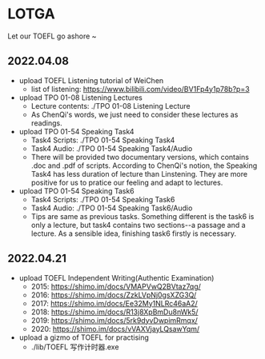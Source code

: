 # LOTGA
Let our TOEFL go ashore ~


## 2022.04.08
* upload TOEFL Listening tutorial of WeiChen
  * list of listening: https://www.bilibili.com/video/BV1Fp4y1p78b?p=3
* upload TPO 01-08 Listening Lectures
  * Lecture contents: ./TPO 01-08 Listening Lecture
  * As ChenQi's words, we just need to consider these lectures as readings.
* upload TPO 01-54 Speaking Task4
  * Task4 Scripts: ./TPO 01-54 Speaking Task4 
  * Task4 Audio: ./TPO 01-54 Speaking Task4/Audio
  * There will be provided two documentary versions, which contains .doc and .pdf of scripts. According to ChenQi's notion, the Speaking Task4 has less duration of lecture than Linstening. They are more positive for us to pratice our feeling and adapt to lectures.
* upload TPO 01-54 Speaking Task6
  * Task4 Scripts: ./TPO 01-54 Speaking Task6
  * Task4 Audio: ./TPO 01-54 Speaking Task6/Audio
  * Tips are same as previous tasks. Something different is the task6 is only a lecture, but task4 contains two sections--a passage and a lecture. As a sensible idea, finishing task6 firstly is necessary.
## 2022.04.21
* upload TOEFL Independent Writing(Authentic Examination)
  * 2015: https://shimo.im/docs/VMAPVwQ2BVtaz7qg/
  * 2016: https://shimo.im/docs/ZzkLVpNj0gsXZG3Q/
  * 2017: https://shimo.im/docs/Ee32My1NLRc46aA2/
  * 2018: https://shimo.im/docs/R13j8XpBmDu8nWk5/
  * 2019: https://shimo.im/docs/5rk9dyvDwpimRmqx/
  * 2020: https://shimo.im/docs/vVAXVjayLQsawYqm/
* upload a gizmo of TOEFL for practising
  * ./lib/TOEFL 写作计时器.exe
